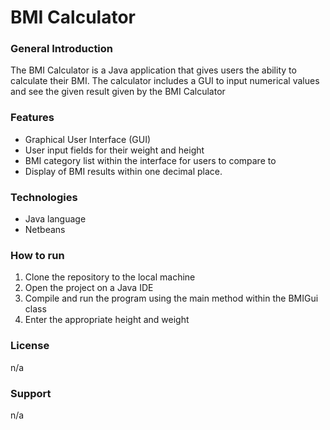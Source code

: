# BMI Calculator

### General Introduction
The BMI Calculator is a Java application that gives users the ability to calculate their BMI. The calculator includes a GUI to input numerical values and see the given result given by the BMI Calculator
### Features
- Graphical User Interface (GUI)
- User input fields for their weight and height
- BMI category list within the interface for users to compare to
- Display of BMI results within one decimal place.
### Technologies
- Java language
- Netbeans
### How to run
1. Clone the repository to the local machine
2. Open the project on a Java IDE
3. Compile and run the program using the main method within the BMIGui class
4. Enter the appropriate height and weight
### License
n/a
### Support
n/a

